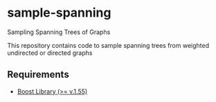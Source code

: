 # sample-spanning
Sampling Spanning Trees of Graphs

This repository contains code to sample spanning trees from weighted undirected or directed graphs

## Requirements
* [Boost Library (>= v.1.55)](http://www.boost.org/)
